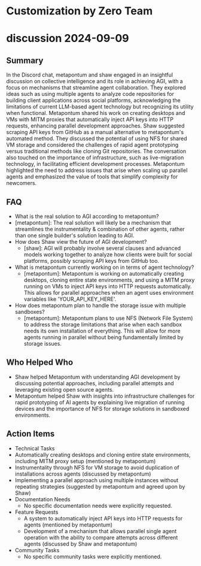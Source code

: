 # Customization by Zero Team

# discussion 2024-09-09

## Summary
 In the Discord chat, metapontum and shaw engaged in an insightful discussion on collective intelligence and its role in achieving AGI, with a focus on mechanisms that streamline agent collaboration. They explored ideas such as using multiple agents to analyze code repositories for building client applications across social platforms, acknowledging the limitations of current LLM-based agent technology but recognizing its utility when functional. Metapontum shared his work on creating desktops and VMs with MITM proxies that automatically inject API keys into HTTP requests, enhancing parallel development approaches. Shaw suggested scraping API keys from GitHub as a manual alternative to metapontum's automated method. They discussed the potential of using NFS for shared VM storage and considered the challenges of rapid agent prototyping versus traditional methods like cloning Git repositories. The conversation also touched on the importance of infrastructure, such as live-migration technology, in facilitating efficient development processes. Metapontum highlighted the need to address issues that arise when scaling up parallel agents and emphasized the value of tools that simplify complexity for newcomers.

## FAQ
 - What is the real solution to AGI according to metapontum?
  - [metapontum]: The real solution will likely be a mechanism that streamlines the instrumentality & combination of other agents, rather than one single builder's solution leading to AGI.
- How does Shaw view the future of AGI development?
  - [shaw]: AGI will probably involve several clauses and advanced models working together to analyze how clients were built for social platforms, possibly scraping API keys from GitHub too.
- What is metapontum currently working on in terms of agent technology?
  - [metapontum]: Metapontum is working on automatically creating desktops, cloning entire state environments, and using a MITM proxy running on VMs to inject API keys into HTTP requests automatically. This allows for parallel approaches when an agent uses environment variables like 'YOUR_API_KEY_HERE'.
- How does metapontum plan to handle the storage issue with multiple sandboxes?
  - [metapontum]: Metapontum plans to use NFS (Network File System) to address the storage limitations that arise when each sandbox needs its own installation of everything. This will allow for more agents running in parallel without being fundamentally limited by storage issues.

## Who Helped Who
 - Shaw helped Metapontum with understanding AGI development by discussing potential approaches, including parallel attempts and leveraging existing open source agents.
- Metapontum helped Shaw with insights into infrastructure challenges for rapid prototyping of AI agents by explaining live migration of running devices and the importance of NFS for storage solutions in sandboxed environments.

## Action Items
 - Technical Tasks
  - Automatically creating desktops and cloning entire state environments, including MITM proxy setup (mentioned by metapontum)
  - Instrumentality through NFS for VM storage to avoid duplication of installations across agents (discussed by metapontum)
  - Implementing a parallel approach using multiple instances without repeating strategies (suggested by metapontum and agreed upon by Shaw)
- Documentation Needs
  - No specific documentation needs were explicitly requested.
- Feature Requests
  - A system to automatically inject API keys into HTTP requests for agents (mentioned by metapontum)
  - Development of a mechanism that allows parallel single agent operation with the ability to compare attempts across different agents (discussed by Shaw and metapontum)
- Community Tasks
  - No specific community tasks were explicitly mentioned.

